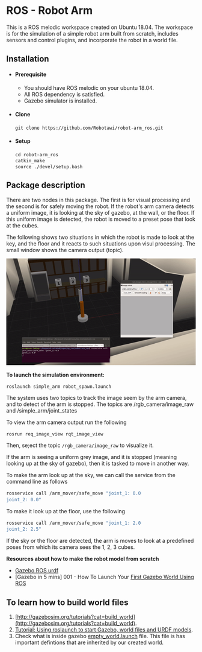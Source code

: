 # ROS - Robot Arm
This is a ROS melodic workspace created on Ubuntu 18.04. The workspace is for the simulation of a simple robot arm built from scratch, includes sensors and control plugins, and incorporate the robot in a world file.

## Installation

- #### Prerequisite
    - You should have ROS melodic on your ubuntu 18.04.
    - All ROS dependency is satisfied.
    - Gazebo simulator is installed.

- #### Clone

    ```
    git clone https://github.com/Robotawi/robot-arm_ros.git
    ```

- #### Setup
    ```
    cd robot-arm_ros
    catkin_make
    source ./devel/setup.bash
    ```
## Package description
There are two nodes in this package. The first is for visual processing and the second is for safely moving the robot. If the robot's arm camera detects a uniform image, it is looking at the sky of gazebo, at the wall, or the floor. If this uniform image is detected, the robot is moved to a preset pose that look at the cubes.

The following shows two situations in which the robot is made to look at the key, and the floor and it reacts to such situations upon visul processing. The small window shows the camera output (topic).

![](./pkg_images/simple_arm_action.gif)

**To launch the simulation environment:**
```
roslaunch simple_arm robot_spawn.launch
```
The system uses two topics to track the image seem by the arm camera, and to detect of the arm is stopped. The topics are /rgb_camera/image_raw and /simple_arm/joint_states

To view the arm camera output run the following
```
rosrun req_image_view rqt_image_view
```
Then, se;ect the topic `/rgb_camera/image_raw` to visualize it.

If the arm is seeing a uniform grey image, and it is stopped (meaning looking up at the sky of gazebo), then it is tasked to move in another way. 

To make the arm look up at the sky, we can call the service from the command line as follows
```sh
rosservice call /arm_mover/safe_move "joint_1: 0.0
joint_2: 0.0"
```
To make it look up at the floor, use the following
```sh
rosservice call /arm_mover/safe_move "joint_1: 2.0
joint_2: 2.5"
```

If the sky or the floor are detected, the arm is moves to look at a predefined poses from which its camera sees the 1, 2, 3 cubes.


**Resources about how to make the robot model from scratch**
- [Gazebo ROS urdf](http://gazebosim.org/tutorials?tut=ros_urdf)
- [Gazebo in 5 mins] 001 - How To Launch Your [First Gazebo World Using ROS](https://www.youtube.com/watch?v=qi2A32WgRqI)

## To learn how to build world files
1. [http://gazebosim.org/tutorials?cat=build_world](http://gazebosim.org/tutorials?cat=build_world).
2. [Tutorial: Using roslaunch to start Gazebo, world files and URDF models](http://gazebosim.org/tutorials?tut=ros_roslaunch&cat=connect_ros).
3. Check what is inside gazebo [empty_world.launch](https://github.com/ros-simulation/gazebo_ros_pkgs/blob/kinetic-devel/gazebo_ros/launch/empty_world.launch) file. This file is has important defintions that are inherited by our created world. 